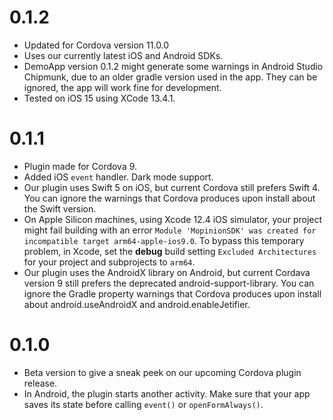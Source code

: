 # 0.1.2
* Updated for Cordova version 11.0.0
* Uses our currently latest iOS and Android SDKs.
* DemoApp version 0.1.2 might generate some warnings in Android Studio Chipmunk, due to an older gradle version used in the app. They can be ignored, the app will work fine for development.
* Tested on iOS 15 using XCode 13.4.1.

# 0.1.1
* Plugin made for Cordova 9. 
* Added iOS `event` handler. Dark mode support.
* Our plugin uses Swift 5 on iOS, but current Cordova still prefers Swift 4. You can ignore the warnings that Cordova produces upon install about the Swift version.
* On Apple Silicon machines, using Xcode 12.4 iOS simulator, your project might fail building with an error `Module 'MopinionSDK' was created for incompatible target arm64-apple-ios9.0`. To bypass this temporary problem, in Xcode, set the **debug** build setting `Excluded Architectures` for your project and subprojects to `arm64`.
* Our plugin uses the AndroidX library on Android, but current Cordava version 9 still prefers the deprecated android-support-library. You can ignore the Gradle property warnings that Cordova produces upon install about android.useAndroidX and android.enableJetifier.

# 0.1.0
* Beta version to give a sneak peek on our upcoming Cordova plugin release.
* In Android, the plugin starts another activity. Make sure that your app saves its state before calling `event()` or `openFormAlways()`. 
